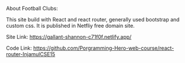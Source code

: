 About Football Clubs:

This site build with React and react router, generally used bootstrap and custom css.
It is published in Netfliy free domain site.

Site Link: https://gallant-shannon-c71f0f.netlify.app/

Code Link: https://github.com/Porgramming-Hero-web-course/react-router-InjamulCSE15
